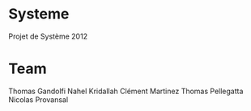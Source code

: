 Systeme
=======

Projet de Système 2012

Team
=======

Thomas Gandolfi
Nahel Kridallah
Clément Martinez
Thomas Pellegatta
Nicolas Provansal